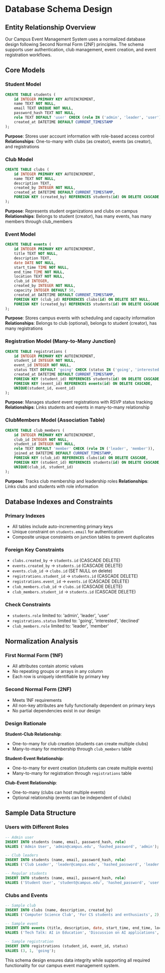 # Database Schema Design

## Entity Relationship Overview

Our Campus Event Management System uses a normalized database design following Second Normal Form (2NF) principles. The schema supports user authentication, club management, event creation, and event registration workflows.

## Core Models

### Student Model
```sql
CREATE TABLE students (
    id INTEGER PRIMARY KEY AUTOINCREMENT,
    name TEXT NOT NULL,
    email TEXT UNIQUE NOT NULL,
    password_hash TEXT NOT NULL,
    role TEXT DEFAULT 'user' CHECK (role IN ('admin', 'leader', 'user')),
    created_at DATETIME DEFAULT CURRENT_TIMESTAMP
);
```

**Purpose**: Stores user account information with role-based access control
**Relationships**: One-to-many with clubs (as creator), events (as creator), and registrations

### Club Model
```sql
CREATE TABLE clubs (
    id INTEGER PRIMARY KEY AUTOINCREMENT,
    name TEXT NOT NULL,
    description TEXT,
    created_by INTEGER NOT NULL,
    created_at DATETIME DEFAULT CURRENT_TIMESTAMP,
    FOREIGN KEY (created_by) REFERENCES students(id) ON DELETE CASCADE
);
```

**Purpose**: Represents student organizations and clubs on campus
**Relationships**: Belongs to student (creator), has many events, has many members through club_members

### Event Model
```sql
CREATE TABLE events (
    id INTEGER PRIMARY KEY AUTOINCREMENT,
    title TEXT NOT NULL,
    description TEXT,
    date DATE NOT NULL,
    start_time TIME NOT NULL,
    end_time TIME NOT NULL,
    location TEXT NOT NULL,
    club_id INTEGER,
    created_by INTEGER NOT NULL,
    capacity INTEGER DEFAULT 50,
    created_at DATETIME DEFAULT CURRENT_TIMESTAMP,
    FOREIGN KEY (club_id) REFERENCES clubs(id) ON DELETE SET NULL,
    FOREIGN KEY (created_by) REFERENCES students(id) ON DELETE CASCADE
);
```

**Purpose**: Stores campus events with scheduling and capacity information
**Relationships**: Belongs to club (optional), belongs to student (creator), has many registrations

### Registration Model (Many-to-Many Junction)
```sql
CREATE TABLE registrations (
    id INTEGER PRIMARY KEY AUTOINCREMENT,
    student_id INTEGER NOT NULL,
    event_id INTEGER NOT NULL,
    status TEXT DEFAULT 'going' CHECK (status IN ('going', 'interested', 'declined')),
    created_at DATETIME DEFAULT CURRENT_TIMESTAMP,
    FOREIGN KEY (student_id) REFERENCES students(id) ON DELETE CASCADE,
    FOREIGN KEY (event_id) REFERENCES events(id) ON DELETE CASCADE,
    UNIQUE(student_id, event_id)
);
```

**Purpose**: Manages student event registrations with RSVP status tracking
**Relationships**: Links students and events in many-to-many relationship

### ClubMembers Model (Association Table)
```sql
CREATE TABLE club_members (
    id INTEGER PRIMARY KEY AUTOINCREMENT,
    club_id INTEGER NOT NULL,
    student_id INTEGER NOT NULL,
    role TEXT DEFAULT 'member' CHECK (role IN ('leader', 'member')),
    joined_at DATETIME DEFAULT CURRENT_TIMESTAMP,
    FOREIGN KEY (club_id) REFERENCES clubs(id) ON DELETE CASCADE,
    FOREIGN KEY (student_id) REFERENCES students(id) ON DELETE CASCADE,
    UNIQUE(club_id, student_id)
);
```

**Purpose**: Tracks club membership and leadership roles
**Relationships**: Links clubs and students with role information

## Database Indexes and Constraints

### Primary Indexes
- All tables include auto-incrementing primary keys
- Unique constraint on `students.email` for authentication
- Composite unique constraints on junction tables to prevent duplicates

### Foreign Key Constraints
- `clubs.created_by` → `students.id` (CASCADE DELETE)
- `events.created_by` → `students.id` (CASCADE DELETE)
- `events.club_id` → `clubs.id` (SET NULL on delete)
- `registrations.student_id` → `students.id` (CASCADE DELETE)
- `registrations.event_id` → `events.id` (CASCADE DELETE)
- `club_members.club_id` → `clubs.id` (CASCADE DELETE)
- `club_members.student_id` → `students.id` (CASCADE DELETE)

### Check Constraints
- `students.role` limited to: 'admin', 'leader', 'user'
- `registrations.status` limited to: 'going', 'interested', 'declined'
- `club_members.role` limited to: 'leader', 'member'

## Normalization Analysis

### First Normal Form (1NF)
- All attributes contain atomic values
- No repeating groups or arrays in any column
- Each row is uniquely identifiable by primary key

### Second Normal Form (2NF)
- Meets 1NF requirements
- All non-key attributes are fully functionally dependent on primary keys
- No partial dependencies exist in our design

### Design Rationale

**Student-Club Relationship**: 
- One-to-many for club creation (students can create multiple clubs)
- Many-to-many for membership through `club_members` table

**Student-Event Relationship**:
- One-to-many for event creation (students can create multiple events)
- Many-to-many for registration through `registrations` table

**Club-Event Relationship**:
- One-to-many (clubs can host multiple events)
- Optional relationship (events can be independent of clubs)

## Sample Data Structure

### Users with Different Roles
```sql
-- Admin user
INSERT INTO students (name, email, password_hash, role) 
VALUES ('Admin User', 'admin@campus.edu', 'hashed_password', 'admin');

-- Club leaders
INSERT INTO students (name, email, password_hash, role) 
VALUES ('Club Leader', 'leader@campus.edu', 'hashed_password', 'leader');

-- Regular students
INSERT INTO students (name, email, password_hash, role) 
VALUES ('Student User', 'student@campus.edu', 'hashed_password', 'user');
```

### Clubs and Events
```sql
-- Sample club
INSERT INTO clubs (name, description, created_by) 
VALUES ('Computer Science Club', 'For CS students and enthusiasts', 2);

-- Sample event
INSERT INTO events (title, description, date, start_time, end_time, location, club_id, created_by, capacity) 
VALUES ('Tech Talk: AI in Education', 'Discussion on AI applications', '2024-02-15', '14:00', '16:00', 'Room 101', 1, 2, 30);

-- Sample registration
INSERT INTO registrations (student_id, event_id, status) 
VALUES (3, 1, 'going');
```

This schema design ensures data integrity while supporting all required functionality for our campus event management system.